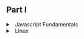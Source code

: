 ## Part I

<details>
<summary>
<a class="btnfire small stroke"><em class="fas fa-chevron-circle-down"></em>&nbsp;&nbsp;Javascript Fundamentals</a>    
</summary>


### 🔰 1. Starting with Linux
 
 - [Understanding What Linux Is](https://javascript.info/intro)
 - [Exploring Linux History](https://javascript.info/devtools)
 - [How Linux Differs from Other Operating Systems](https://javascript.info/hello-world)


### 🔰 JavaScript Fundamentals
 - [Variables](https://javascript.info/variables)
 - [Data types](https://javascript.info/types)
 - [Interaction: alert, prompt, confirm](https://javascript.info/alert-prompt-confirm)
 - [Basic operators, maths](https://javascript.info/operators)
 - [Comparisons](https://javascript.info/comparison)
 - **[Homework](javascript/homework/javascript_fundamentals.md)**


### 🔰 Operators
 - [Conditional branching: if, '?'](https://javascript.info/ifelse)
 - [Logical operators](https://javascript.info/logical-operators)
 - [Nullish coalescing operator '??'](https://javascript.info/nullish-coalescing-operator)
 - [Loops: while and for](https://javascript.info/while-for)
 - [The "switch" statement](https://javascript.info/switch)
  - **[Homework](javascript/homework/operators.md)**


### 🔰 Data types
 - [Primitives](https://javascript.info/primitives-methods)
 - [Numbers](https://javascript.info/number)
 - [Strings](https://javascript.info/string)
 - [Arrays][https://javascript.info/array]
 - [Array methods](https://javascript.info/array-methods)
 - [Destructuring methods](https://javascript.info/destructuring-assignment)

### 🔰 Functions
 - [Functions](https://javascript.info/function-basics)
 - [Function expressions](https://javascript.info/function-expressions)
 - [Arrow functions, the basics](https://javascript.info/arrow-functions-basics)
 - [The "new Function" syntax](https://javascript.info/new-function)
 - [Decorators and forwarding, call/apply](https://javascript.info/call-apply-decorators)
 - [Function binding](https://javascript.info/bind)
 - **[Homework](javascript/homework/functions.md)**


### 🔰 Objects
 - [Objects](https://javascript.info/object)
 - [Primitives](https://javascript.info/primitives-methods)
 - [Reference Type](https://javascript.info/reference-type)
 - [Object references and copying](https://javascript.info/object-copy)
 - [Object keys](https://javascript.info/keys-values-entries)
 - [Garbage collection](https://javascript.info/garbage-collection)
 - [Object methods, "this"](https://javascript.info/object-methods)
 - [Constructor, operator "new"](https://javascript.info/constructor-new)
 - [Optional chaining '?'](https://javascript.info/optional-chaining)
 - [JSON](https://javascript.info/json)
 - 
 - **[Homework](javascript/homework/objects.md)**

### 🔰 Additional topics part one
 - [Rest parameters and spread syntax](https://javascript.info/rest-parameters-spread)
 - [Data time](https://javascript.info/date)
 - [Variable scope, closure](https://javascript.info/closure)
 - [Global object](https://javascript.info/global-object)
 - [Scheduling: setTimeout and setInterval](https://javascript.info/settimeout-setinterval)
 - [Arrow functions revisited](https://javascript.info/arrow-functions)

</details>

<details>
<summary>
<a class="btnfire small stroke"><em class="fas fa-chevron-circle-down"></em>&nbsp;&nbsp;Linux</a>    
</summary>

### :blush: 1. Getting Started 
 - [Understanding Linux Desktop Technology 28]()
 - [Using a Terminal window 63]() 
 - [Choosing Your Shell 65]()
 - [Running Commands 66]()
 - [Understanding command syntax 67]()
 - [Locating commands 70]()
 - [Recalling Commands Using Command History 72]()
 - [Command-line editing 73]()
 - [Command-line completion 75]()
 - [Command-line recall 76]()
 - [Connecting and Expanding Commands 78]()
 - [Piping between commands 78]()
 - [Sequential commands 79]()
 - [Background commands 79]()
 - [Using Shell Variables 81]()
 - [Creating and using aliases 81]()
 - [Exiting the shell 83]()
 - [Adding environment variables 87]()
 - [Getting Information about Commands 88]()
 - [Using brace expansion characters 101]()
 - [Listing Files and Directories 101]()
 - [Understanding File Permissions and Ownership 105]()
 - [Changing permissions with chmod (numbers) 106]()
 - [Changing file ownership 109]()
 - [Listing Processes 132]()
 - [Listing processes with ps 132]()
 - [Killing and Renicing Processes140]()
 - [Killing processes with kill and killall 140]()
 - [Using Graphical Administration Tools 169]()
 - [Using the root User Account 174]()
 - [Exploring Administrative Commands, Configuration Files, and Log Files 178]()
 - [Administrative commands 178]()
 - [Understanding Cloud-Based Installations 204]()
 - [Dual booting 208]()
 - [Installing Linux to run virtually 209]()
 - [Creating User Accounts 249]()
 - [Adding users with useradd 252]()
 - [Setting user defaults 255]()
 - [Setting permissions with Access Control Lists 262]()
 - [Starting with Server Administration 308]()
 - [Step 1: Install the server 308]()
 - [Step 2: Configure the server 310]()
 - [Step 3: Start the server 311]()
 - [Step 5: Monitor the server 314]()
 - [Checking and Setting Servers 316]()
 - [Managing Remote Access with the Secure Shell Service 316]()
 - [Starting the openssh-server service 317]()
 - [Using SSH client tools 318]()
 - [Using key-based (passwordless) authentication 324]()
 - [Configuring Networking for Desktops 340]()
 - [Stopping and Starting Services 387]()
 - [Stopping and starting SysVinit services 387]()
 - [Printing with lp 419]()
 - [Listing status with lpstat -t 419]()
 - [Removing print jobs with lprm 419]()
 - [Configuring Print Servers 420]()
 - [Configuring a shared CUPS printer 420]()
 - [Getting and Installing Your Web Server 428]()
 - [Starting and stopping containers 701]()
 - [Overview of Linux and Cloud Computing 710]()
 - [Trying Basic Cloud Technology 713]()
 - [Setting Up a Small Cloud 714]()
 - [Creating virtual machines 720]()
 - [Managing virtual machines 724]()
 - [Getting Linux to Run in a Cloud 729]()
 - [Using Amazon EC2 to Deploy Cloud Images 744]()
  
</details>